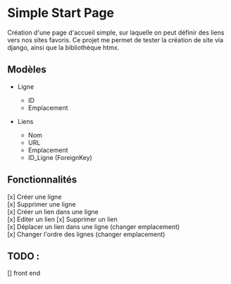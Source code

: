 # Simple Start Page
Création d'une page d'accueil simple, sur laquelle on peut définir des liens vers nos sites favoris.
Ce projet me permet de tester la création de site via django, ainsi que la bibliothèque htmx.

## Modèles
- Ligne
    - ID
    - Emplacement

- Liens
    - Nom
    - URL
    - Emplacement
    - ID_Ligne (ForeignKey)

## Fonctionnalités
[x] Créer une ligne  
[x] Supprimer une ligne  
[x] Créer un lien dans une ligne  
[x] Editer un lien
[x] Supprimer un lien  
[x] Déplacer un lien dans une ligne (changer emplacement)  
[x] Changer l'ordre des lignes (changer emplacement)

## TODO : 
[] front end
